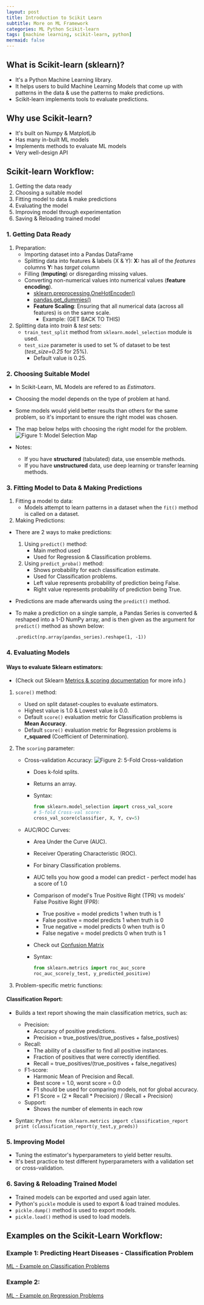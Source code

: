 ```yaml
---
layout: post
title: Introduction to Scikit Learn
subtitle: More on ML Framework
categories: ML Python Scikit-learn
tags: [machine learning, scikit-learn, python]
mermaid: false
---
```


## What is Scikit-learn (sklearn)?
- It's a Python Machine Learning library.
- It helps users to build Machine Learning Models that come up with patterns in the data & use the patterns to make predictions.
- Scikit-learn implements tools to evaluate predictions.

## Why use Scikit-learn?
- It's built on Numpy & MatplotLib
- Has many in-built ML models
- Implements methods to evaluate ML models
- Very well-design API

## Scikit-learn Workflow:
1. Getting the data ready
2. Choosing a suitable model 
3. Fitting model to data & make predictions
4. Evaluating the model
5. Improving model through experimentation
6. Saving & Reloading trained model


### 1. Getting Data Ready
1. Preparation:
    - Importing dataset into a Pandas DataFrame
    - Splitting data into features & labels (X & Y):
        **X:** has all of the *features* columns
        **Y:** has *target* column
    - Filling (**Imputing**) or disregarding missing values.
    - Converting non-numerical values into numerical values (**feature encoding**).
        - [sklearn.preprocessing.OneHotEncoder()](https://scikit-learn.org/stable/modules/generated/sklearn.preprocessing.OneHotEncoder.html)
        - [pandas.get_dummies()](https://pandas.pydata.org/docs/reference/api/pandas.get_dummies.html)
        - **Feature Scaling**: Ensuring that all numerical data (across all features) is on the same scale.
            - Example: (GET BACK TO THIS)
2. Splitting data into *train* & *test* sets:
    - `train_test_split` method from `sklearn.model_selection` module is used.
    - `test_size` parameter is used to set % of dataset to be test (*test_size=0.25* for 25%).
        - Default value is 0.25.


### 2. Choosing Suitable Model 
- In Scikit-Learn, ML Models are refered to as *Estimators*.
- Choosing the model depends on the type of problem at hand.
- Some models would yield better results than others for the same problem, so it's important to ensure the right model was chosen.
- The map below helps with choosing the right model for the problem.
![Figure 1: Model Selection Map](https://raw.githubusercontent.com/mrdbourke/zero-to-mastery-ml/d7c767dd562ce65e73efa23c8e210f6260f678e5/images/sklearn-ml-map.png)

- Notes:
    - If you have **structured** (tabulated) data, use ensemble methods.
    - If you have **unstructured** data, use deep learning or transfer learning methods.

### 3. Fitting Model to Data & Making Predictions
1. Fitting a model to data:
    - Models attempt to learn patterns in a dataset when the `fit()` method is called on a dataset.
2. Making Predictions:
- There are 2 ways to make predictions:
    1. Using `predict()` method:
        - Main method used
        - Used for Regression & Classification problems.
    2. Using `predict_proba()` method:
        - Shows probability for each classification estimate.
        - Used for Classification problems.
        - Left value represents probability of prediction being False.
        - Right value represents probability of prediction being True.


- Predictions are made afterwards using the `predict()` method.
- To make a prediction on a single sample, a Pandas Series is converted & reshaped into a 1-D NumPy array, and is then given as the argument for `predict()` method as shown below:
    
    ```
    .predict(np.array(pandas_series).reshape(1, -1))
    ```

### 4. Evaluating Models

#### Ways to evaluate Sklearn estimators: 

- (Check out Sklearn [Metrics & scoring documentation](https://scikit-learn.org/stable/modules/model_evaluation.html) for more info.)
    
1. `score()` method:
    - Used on split dataset-couples to evaluate estimators.
    - Highest value is 1.0 & Lowest value is 0.0.
    - Default `score()` evaluation metric for Classification problems is **Mean Accuracy**.
    - Default `score()` evaluation metric for Regression problems is **r_squared** (Coefficient of Determination).

2. The `scoring` parameter:
    - Cross-validation Accuracy:
        ![Figure 2: 5-Fold Cross-validation](https://d2mk45aasx86xg.cloudfront.net/image5_11zon_af97fe4b03.webp)
        - Does k-fold splits.
        - Returns an array.
        - Syntax:
            
            ```Python
            from sklearn.model_selection import cross_val_score
            # 5-fold Cross-val score: 
            cross_val_score(classifier, X, Y, cv=5)
            ```
        
    - AUC/ROC Curves:
        - Area Under the Curve (AUC).
        - Receiver Operating Characteristic (ROC).
        - For binary Classification problems.
        - AUC tells you how good a model can predict - perfect model has a score of 1.0
        - Comparison of model's True Positive Right (TPR) vs models' False Positive Right (FPR):
            - True positive = model predicts 1 when truth is 1
            - False positive = model predicts 1 when truth is 0
            - True negative = model predicts 0 when truth is 0
            - False negative = model predicts 0 when truth is 1
        - Check out [Confusion Matrix](https://thrasher995.github.io/ml/python/scikit-learn/2022/08/12/confusion-matrix.html)

        - Syntax:
           
            ```Python
            from sklearn.metrics import roc_auc_score
            roc_auc_score(y_test, y_predicted_positive)
            ```

3. Problem-specific metric functions:

#### Classification Report:
- Builds a text report showing the main classification metrics, such as:
    - Precision:
        - Accuracy of positive predictions.
        - Precision = true_postives/(true_postives + false_postives)
    - Recall:
        - The ability of a classifier to find all positive instances.
        - Fraction of positives that were correctly identified.
        - Recall = true_positives/(true_positives + false_negatives)
    - F1-score:
        - Harmonic Mean of Precision and Recall.
        - Best score = 1.0, worst score = 0.0
        - F1 should be used for comparing models, not for global accuracy.
        - F1 Score = (2 * Recall * Precision) / (Recall + Precision)
    - Support:
        - Shows the number of elements in each row

    


- Syntax:
        ```Python
        from sklearn.metrics import classification_report
        print (classification_report(y_test,y_preds))
        ```
    



### 5. Improving Model
- Tuning the estimator's hyperparameters to yield better results.
- It's best practice to test different hyperparameters with a validation set or cross-validation.

### 6. Saving & Reloading Trained Model
- Trained models can be exported and used again later.
- Python's `pickle` module is used to export & load trained modules.
- `pickle.dump()` method is used to export models.
- `pickle.load()` method is used to load models.

## Examples on the Scikit-Learn Workflow:
### Example 1: Predicting Heart Diseases - Classification Problem
[ML - Example on Classification Problems](https://github.com/thrasher995/thrasher995.github.io/blob/main/_data/_notebooks/classification_example.ipynb)



### Example 2: 
[ML - Example on Regression Problems](https://github.com/thrasher995/thrasher995.github.io/blob/main/_data/_notebooks/regression_example.ipynb)
